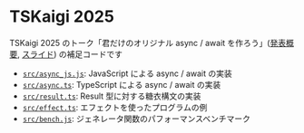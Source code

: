 # TSKaigi 2025

TSKaigi 2025 のトーク「君だけのオリジナル async / await を作ろう」([発表概要](https://2025.tskaigi.org/talks/susisu2413), [スライド](https://speakerdeck.com/susisu/tskaigi-2025)) の補足コードです

- [`src/async_js.js`](https://github.com/susisu/tskaigi2025/blob/main/src/async_js.js): JavaScript による async / await の実装
- [`src/async.ts`](https://github.com/susisu/tskaigi2025/blob/main/src/async.ts): TypeScript による async / await の実装
- [`src/result.ts`](https://github.com/susisu/tskaigi2025/blob/main/src/result.ts): Result 型に対する糖衣構文の実装
- [`src/effect.ts`](https://github.com/susisu/tskaigi2025/blob/main/src/effect.ts): エフェクトを使ったプログラムの例
- [`src/bench.js`](https://github.com/susisu/tskaigi2025/blob/main/src/bench.js): ジェネレータ関数のパフォーマンスベンチマーク
